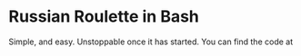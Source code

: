 # Russian Roulette in Bash
Simple, and easy. Unstoppable once it has started. You can find the code at 

